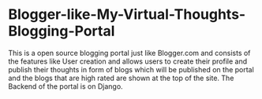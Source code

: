 # Blogger-like-My-Virtual-Thoughts-Blogging-Portal
This is a open source blogging portal just like Blogger.com and consists of the features like User creation and allows users to create their profile and publish their thoughts in form of blogs which will be published on the portal and the blogs that are high rated are shown at the top of the site. The Backend of the portal is on Django.
